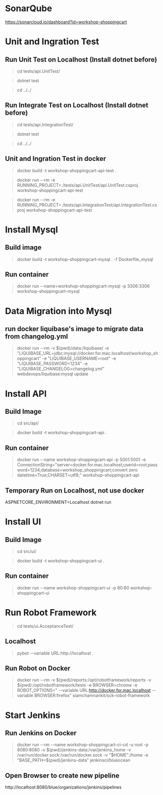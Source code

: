 ﻿# SonarQube
https://sonarcloud.io/dashboard?id=workshop-shoppingcart

# Unit and Ingration Test
## Run Unit Test on Localhost (Install dotnet before)
>cd tests/api.UnitTest/

>dotnet test

>cd ../../

## Run Integrate Test on Localhost (Install dotnet before)
>cd tests/api.IntegrationTest/

>dotnet test

>cd ../../

## Unit and Ingration Test in docker 
>docker build -t workshop-shoppingcart-api-test .

>docker run --rm -e RUNNING_PROJECT=./tests/api.UnitTest/api.UnitTest.csproj workshop-shoppingcart-api-test

>docker run --rm -e RUNNING_PROJECT=./tests/api.IntegrationTest/api.IntegrationTest.csproj workshop-shoppingcart-api-test

# Install Mysql
## Build image
>docker build -t workshop-shoppingcart-mysql . -f Dockerfile_mysql

## Run container
>docker run --name=workshop-shoppingcart-mysql -p 3306:3306 workshop-shoppingcart-mysql

# Data Migration into Mysql
## run docker liquibase's image to migrate data from changelog.yml

>docker run --rm -v $(pwd)/data:/liquibase/ -e "LIQUIBASE_URL=jdbc:mysql://docker.for.mac.localhost/workshop_shoppingcart" -e "LIQUIBASE_USERNAME=root" -e "LIQUIBASE_PASSWORD=1234" -e "LIQUIBASE_CHANGELOG=changelog.yml" webdevops/liquibase:mysql update

# Install API

## Build Image
>cd src/api/

>docker build -t workshop-shoppingcart-api .

## Run container
>docker run --name workshop-shoppingcart-api -p 5001:5001 -e ConnectionString="server=docker.for.mac.localhost;userid=root;password=1234;database=workshop_shoppingcart;convert zero datetime=True;CHARSET=utf8;"  workshop-shoppingcart-api



## Temporary Run on Localhost, not use docker
ASPNETCORE_ENVIRONMENT=Localhost dotnet run

# Install UI
## Build Image
>cd src/ui/ 

>docker build -t workshop-shoppingcart-ui .

## Run container
>docker run --name workshop-shoppingcart-ui -p 80:80 workshop-shoppingcart-ui

# Run Robot Framework
>cd tests/ui.AcceptanceTest/

## Localhost
>pybot --variable URL:http://localhost .

## Run Robot on Docker

>docker run --rm -v $(pwd)/reports:/opt/robotframework/reports -v $(pwd):/opt/robotframework/tests -e BROWSER=chrome -e ROBOT_OPTIONS=" --variable URL:http://docker.for.mac.localhost --variable BROWSER:firefox" siamchamnankit/sck-robot-framework



# Start Jenkins

## Run Jenkins on Docker

>docker run --rm --name workshop-shoppingcart-ci-cd -u root -p 8080:8080 -v $(pwd)/jenkins-data:/var/jenkins_home -v /var/run/docker.sock:/var/run/docker.sock -v "$HOME":/home -e "BASE_PATH=$(pwd)/jenkins-data" jenkinsci/blueocean

## Open Browser to create new pipeline 

http://localhost:8080/blue/organizations/jenkins/pipelines 